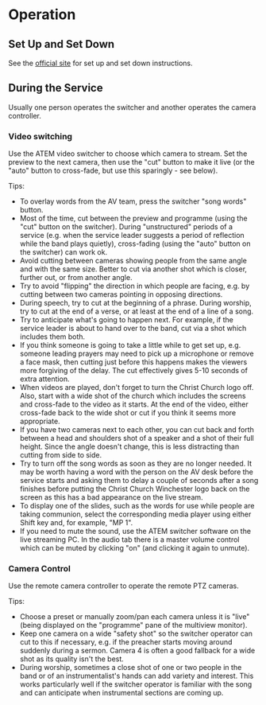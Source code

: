 # Operation
## Set Up and Set Down

See the [official site](https://www.ccwinch.org.uk/streaming) for set up and set down instructions.

## During the Service

Usually one person operates the switcher and another operates the camera controller.

### Video switching

Use the ATEM video switcher to choose which camera to stream. Set the preview to the next camera, then use the "cut" button to make it live (or the "auto" button to cross-fade, but use this sparingly - see below).

Tips:
* To overlay words from the AV team, press the switcher "song words" button.
* Most of the time, cut between the preview and programme (using the "cut" button on the switcher). During "unstructured" periods of a service (e.g. when the service leader suggests a period of reflection while the band plays quietly), cross-fading (using the "auto" button on the switcher) can work ok.
* Avoid cutting between cameras showing people from the same angle and with the same size. Better to cut via another shot which is closer, further out, or from another angle.
* Try to avoid "flipping" the direction in which people are facing, e.g. by cutting between two cameras pointing in opposing directions.
* During speech, try to cut at the beginning of a phrase. During worship, try to cut at the end of a verse, or at least at the end of a line of a song.
* Try to anticipate what's going to happen next. For example, if the service leader is about to hand over to the band, cut via a shot which includes them both.
* If you think someone is going to take a little while to get set up, e.g. someone leading prayers may need to pick up a microphone or remove a face mask, then cutting just before this happens makes the viewers more forgiving of the delay. The cut effectively gives 5-10 seconds of extra attention.
* When videos are played, don't forget to turn the Christ Church logo off. Also, start with a wide shot of the church which includes the screens and cross-fade to the video as it starts. At the end of the video, either cross-fade back to the wide shot or cut if you think it seems more appropriate.
* If you have two cameras next to each other, you can cut back and forth between a head and shoulders shot of a speaker and a shot of their full height. Since the angle doesn't change, this is less distracting than cutting from side to side.
* Try to turn off the song words as soon as they are no longer needed. It may be worth having a word with the person on the AV desk before the service starts and asking them to delay a couple of seconds after a song finishes before putting the Christ Church Winchester logo back on the screen as this has a bad appearance on the live stream.
* To display one of the slides, such as the words for use while people are taking communion, select the corresponding media player using either Shift key and, for example, "MP 1".
* If you need to mute the sound, use the ATEM switcher software on the live streaming PC. In the audio tab there is a master volume control which can be muted by clicking "on" (and clicking it again to unmute).

### Camera Control

Use the remote camera controller to operate the remote PTZ cameras.

Tips:
* Choose a preset or manually zoom/pan each camera unless it is "live" (being displayed on the "programme" pane of the multiview monitor).
* Keep one camera on a wide "safety shot" so the switcher operator can cut to this if necessary, e.g. if the preacher starts moving around suddenly during a sermon. Camera 4 is often a good fallback for a wide shot as its quality isn't the best.
* During worship, sometimes a close shot of one or two people in the band or of an instrumentalist's hands can add variety and interest. This works particularly well if the switcher operator is familiar with the song and can anticipate when instrumental sections are coming up.